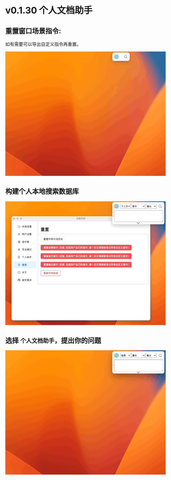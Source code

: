 # v0.1.30 个人文档助手

## 重置窗口场景指令:

如有需要可以导出自定义指令再重置。

![](./img/2-v0.1.30/2023-10-16-img-1-reset-context-commands.gif)

## 构建个人本地搜索数据库

![](./img/2-v0.1.30/2023-10-16-img-2-setup-docsearch-database.gif)

## 选择 `个人文档助手`，提出你的问题

![](./img/2-v0.1.30/2023-10-16-img-3-query-docsearch.gif)
